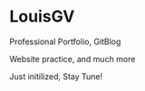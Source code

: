 LouisGV
=======

Professional Portfolio, GitBlog

Website practice, and much more

Just initilized, Stay Tune!
